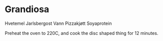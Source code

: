 # Grandiosa

Hvetemel
Jarlsbergost
Vann
Pizzakjøtt
Soyaprotein

Preheat the oven to 220C, and cook the disc shaped thing for 12 minutes.